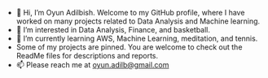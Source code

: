 - 👋 Hi, I’m Oyun Adilbish.
Welcome to my GitHub profile, where I have worked on many projects related to Data Analysis and Machine learning. 
- 👀 I’m interested in Data Analysis, Finance, and basketball.
- 🌱 I’m currently learning AWS, Machine Learning, meditation, and tennis. 
- Some of my projects are pinned. You are welcome to check out the ReadMe files for descriptions and reports.
- 📫 Please reach me at oyun.adilb@gmail.com


